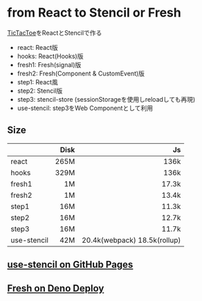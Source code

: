 # from React to Stencil or Fresh

[TicTacToe](https://reactjs.org/tutorial/tutorial.html)をReactとStencilで作る

- react: React版
- hooks: React(Hooks)版
- fresh1: Fresh(signal)版
- fresh2: Fresh(Component & CustomEvent)版
- step1: React風
- step2: Stencil版
- step3: stencil-store (sessionStorageを使用しreloadしても再現)
- use-stencil: step3をWeb Componentとして利用


## Size

|       | Disk |    Js |
|:------|-----:|------:|
| react | 265M |  136k |
| hooks | 329M |  136k |
| fresh1 |  1M | 17.3k |
| fresh2 |  1M | 13.4k |
| step1 |  16M | 11.3k |
| step2 |  16M | 12.7k |
| step3 |  16M | 11.7k |
| use-stencil |  42M | 20.4k(webpack) 18.5k(rollup) |


## [use-stencil on GitHub Pages](https://shingo1551.github.io/TicTocToe/)
## [Fresh on Deno Deploy](https://tictoctoe.deno.dev/)
